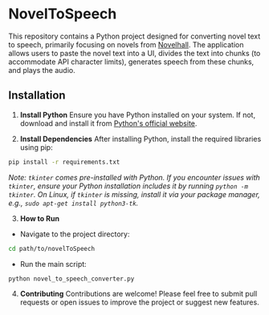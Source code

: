 # NovelToSpeech

This repository contains a Python project designed for converting novel text to speech, primarily focusing on novels from [Novelhall](https://www.novelhall.com). The application allows users to paste the novel text into a UI, divides the text into chunks (to accommodate API character limits), generates speech from these chunks, and plays the audio.

## Installation

1. **Install Python**
Ensure you have Python installed on your system. If not, download and install it from [Python's official website](https://www.python.org/).

2. **Install Dependencies**
After installing Python, install the required libraries using pip:
```bash
pip install -r requirements.txt
```
*Note: `tkinter` comes pre-installed with Python. If you encounter issues with `tkinter`, ensure your Python installation includes it by running `python -m tkinter`. On Linux, if `tkinter` is missing, install it via your package manager, e.g., `sudo apt-get install python3-tk`.*

3. **How to Run**
- Navigate to the project directory:
```bash
cd path/to/novelToSpeech
```
- Run the main script:
```bash
python novel_to_speech_converter.py
```

4. **Contributing**
Contributions are welcome! Please feel free to submit pull requests or open issues to improve the project or suggest new features.

